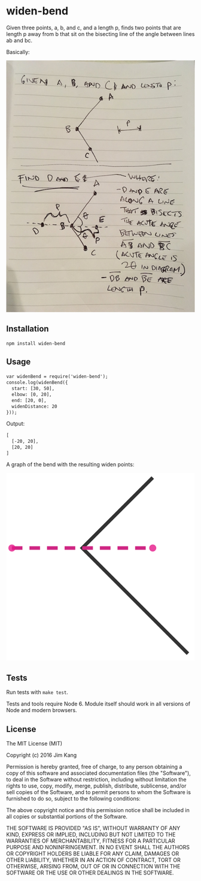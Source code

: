 widen-bend
==================

Given three points, a, b, and c, and a length p, finds two points that are length p away from b that sit on the bisecting line of the angle between lines ab and bc.

Basically:

![Problem sketch](meta/problem.jpg)

Installation
------------

    npm install widen-bend

Usage
-----

    var widenBend = require('widen-bend');
    console.log(widenBend({
      start: [30, 50],
      elbow: [0, 20],
      end: [20, 0],
      widenDistance: 20
    }));

Output:

    [
      [-20, 20],
      [20, 20]
    ]

A graph of the bend with the resulting widen points:

![Example graph](https://raw.githubusercontent.com/jimkang/widen-bend/master/meta/example-case.png)

Tests
-----

Run tests with `make test`.

Tests and tools require Node 6. Module itself should work in all versions of Node and modern browsers.

License
-------

The MIT License (MIT)

Copyright (c) 2016 Jim Kang

Permission is hereby granted, free of charge, to any person obtaining a copy
of this software and associated documentation files (the "Software"), to deal
in the Software without restriction, including without limitation the rights
to use, copy, modify, merge, publish, distribute, sublicense, and/or sell
copies of the Software, and to permit persons to whom the Software is
furnished to do so, subject to the following conditions:

The above copyright notice and this permission notice shall be included in
all copies or substantial portions of the Software.

THE SOFTWARE IS PROVIDED "AS IS", WITHOUT WARRANTY OF ANY KIND, EXPRESS OR
IMPLIED, INCLUDING BUT NOT LIMITED TO THE WARRANTIES OF MERCHANTABILITY,
FITNESS FOR A PARTICULAR PURPOSE AND NONINFRINGEMENT. IN NO EVENT SHALL THE
AUTHORS OR COPYRIGHT HOLDERS BE LIABLE FOR ANY CLAIM, DAMAGES OR OTHER
LIABILITY, WHETHER IN AN ACTION OF CONTRACT, TORT OR OTHERWISE, ARISING FROM,
OUT OF OR IN CONNECTION WITH THE SOFTWARE OR THE USE OR OTHER DEALINGS IN
THE SOFTWARE.
